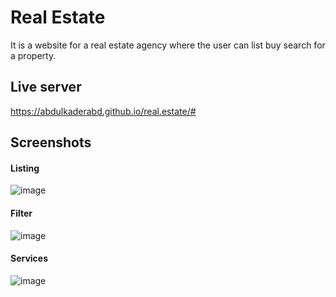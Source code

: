# Real Estate
It is a website for a real estate agency where the user can list buy search for a property. 

## Live server
https://abdulkaderabd.github.io/real.estate/#

## Screenshots
#### Listing 
![image](https://github.com/user-attachments/assets/1173a9df-8a52-4efa-b003-c3b2050cf627)

#### Filter
![image](https://github.com/user-attachments/assets/2c2fb9bc-bbd3-4c3a-9778-012e8e8abe4a)

#### Services
![image](https://github.com/user-attachments/assets/f22b75e3-f1d9-433b-aaee-896f93001f1f)


